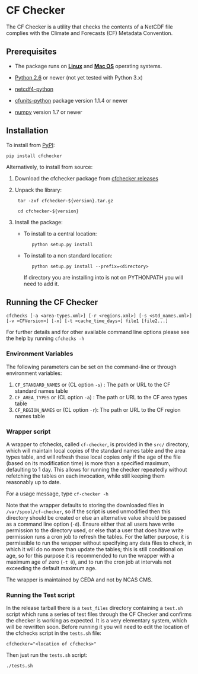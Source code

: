 # CF Checker

The CF Checker is a utility that checks the contents of a NetCDF file complies with the Climate and Forecasts (CF) Metadata Convention.

## Prerequisites

* The package runs on [**Linux**](http://en.wikipedia.org/wiki/Linux)
  and [**Mac OS**](http://en.wikipedia.org/wiki/Mac_OS) operating systems.

* [Python 2.6](https://www.python.org/) or newer (not yet tested with Python 3.x)

* [netcdf4-python](https://pypi.python.org/pypi/netCDF4)

* [cfunits-python](https://bitbucket.org/cfpython/cfunits-python) package version 1.1.4 or newer

* [numpy](https://pypi.python.org/pypi/numpy) version 1.7 or newer

## Installation

To install from [PyPI](https://pypi.python.org/pypi/cfchecker):

    pip install cfchecker

Alternatively, to install from source:

1. Download the cfchecker package from [cfchecker releases](https://github.com/cedadev/cf-checker/releases)

2. Unpack the library:

        tar -zxf cfchecker-${version}.tar.gz

        cd cfchecker-${version}

3. Install the package:

   * To install to a central location:

            python setup.py install

   * To install to a non standard location:

            python setup.py install --prefix=<directory>

     If directory you are installing into is not on PYTHONPATH you will need to add it.
     
## Running the CF Checker

`cfchecks [-a <area-types.xml>] [-r <regions.xml>] [-s <std_names.xml>] [-v <CFVersion>] [-x] [-t <cache_time_days>] file1 [file2...]`

For further details and for other available command line options please see the help by running `cfchecks -h`

### Environment Variables

The following parameters can be set on the command-line or through environment variables:

1. `CF_STANDARD_NAMES` or (CL option `-s`) : The path or URL to the CF standard names table
2. `CF_AREA_TYPES` or (CL option `-a`) : The path or URL to the CF area types table
3. `CF_REGION_NAMES` or (CL option `-r`): The path or URL to the CF region names table

### Wrapper script

A wrapper to cfchecks, called `cf-checker`, is provided in the `src/` directory, which will maintain local copies of the standard names table and the area types table, and will refresh these local copies only if the age of the file (based on its modification time) is more than a specified maximum, defaulting to 1 day.  This allows for running the checker repeatedly without refetching the tables on each invocation, while still keeping them reasonably up to date.

For a usage message, type `cf-checker -h`

Note that the wrapper defaults to storing the downloaded files in `/var/spool/cf-checker`, so if the script is used unmodified then this directory should be created or else an alternative value should be passed as a command line option (`-d`).  Ensure either that all users have write permission to the directory used, or else that a user that does have write permission runs a cron job to refresh the tables.  For the latter purpose, it is permissible to run the wrapper without specifying any data files to check, in which it will do no more than update the tables; this is still conditional on age, so for this purpose it is recommended to run the wrapper with a maximum age of zero (`-t 0`), and to run the cron job at intervals not exceeding the
default maximum age.

The wrapper is maintained by CEDA and not by NCAS CMS.

### Running the Test script

In the release tarball there is a `test_files` directory containing a `test.sh` script which runs a series of test files through the CF Checker and confirms the checker is working as expected.  It is a very elementary system, which will be rewritten soon.  Before running it you will need to edit the location of the cfchecks script in the `tests.sh` file:

    cfchecker="<location of cfchecks>"

Then just run the `tests.sh` script:

    ./tests.sh
    
